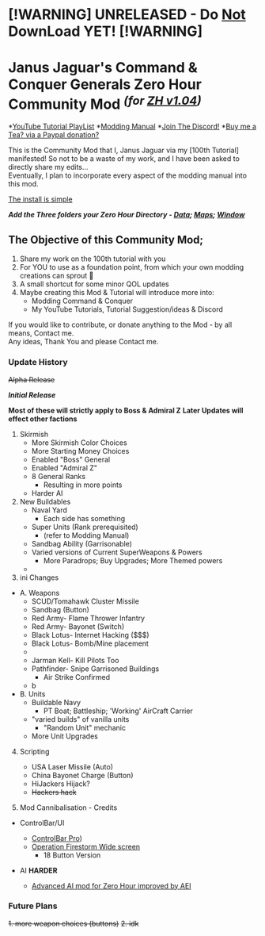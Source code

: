 # [!WARNING] UNRELEASED - Do <ins>Not</ins> DownLoad YET! [!WARNING]
# Janus Jaguar's Command & Conquer Generals Zero Hour Community Mod ***<sup>(for <ins>ZH v1.04</ins>)</sup>***
*[YouTube Tutorial PlayList](https://youtube.com/playlist?list=PL8VFnihHyemFo_uZOaCJY0igMiuT5LmSX&si=2Symc8N1VD3FGlVR)
*[Modding Manual](https://docs.google.com/document/d/1eMQT91pVi2VFMRVJJGCKC81i86yuQ61XsfZwKGfuhu8/edit?usp=drive_link)
*[Join The Discord!](https://discord.gg/yfATmXJaxT)
*[Buy me a Tea? via a Paypal donation?](https://paypal.me/JanusJaguar?country.x=US&locale.x=en_US)

This is the Community Mod that I, Janus Jaguar via my [100th Tutorial] manifested! So not to be a waste of my work, and I have been asked to directly share my edits...\
Eventually, I plan to incorporate every aspect of the modding manual into this mod.

[The install is simple](https://youtu.be/z9gZ66_yOEo?si=w-KSF7QxQlNzL0Od)

***Add the Three folders your Zero Hour Directory - <ins>Data</ins>; <ins>Maps</ins>; <ins>Window</ins>***

## The Objective of this Community Mod;

1. Share my work on the 100th tutorial with you
2. For YOU to use as a foundation point, from which your own modding creations can sprout 🌱 
3. A small shortcut for some minor QOL updates
4. Maybe creating this Mod & Tutorial will introduce more into:
   - Modding Command & Conquer
   - My YouTube Tutorials, Tutorial Suggestion/ideas & Discord

If you would like to contribute, or donate anything to the Mod - by all means, Contact me.  
Any ideas, Thank You and please Contact me.


### Update History
~~Alpha Release~~

***Initial Release***

**Most of these will strictly apply to Boss & Admiral Z**
**Later Updates will effect other factions**

1. Skirmish
   - More Skirmish Color Choices
   - More Starting Money Choices
   - Enabled "Boss" General
   - Enabled "Admiral Z"
   - 8 General Ranks
     - Resulting in more points
   - Harder AI
2. New Buildables
   - Naval Yard
     - Each side has something
   - Super Units (Rank prerequisited)
     - (refer to Modding Manual)
   - Sandbag Ability (Garrisonable)
   - Varied versions of Current SuperWeapons & Powers
     - More Paradrops; Buy Upgrades; More Themed powers
   - 
3. ini Changes
- A. Weapons
   - SCUD/Tomahawk Cluster Missile
   - Sandbag (Button)
   - Red Army- Flame Thrower Infantry
   - Red Army- Bayonet (Switch)
   - Black Lotus- Internet Hacking ($$$)
   - Black Lotus- Bomb/Mine placement
   - 
   - Jarman Kell- Kill Pilots Too
   - Pathfinder- Snipe Garrisoned Buildings
     - Air Strike Confirmed
   - b
- B. Units
  - Buildable Navy
    - PT Boat; Battleship; 'Working' AirCraft Carrier 
  - "varied builds" of vanilla units
    - "Random Unit" mechanic
  - More Unit Upgrades
4. Scripting 
   - USA Laser Missile (Auto)
   - China Bayonet Charge (Button)
   - HiJackers Hijack?
   - ~~Hackers hack~~

5. Mod Cannibalisation - Credits
* ControlBar/UI
  - [ControlBar Pro](https://www.gamereplays.org/cnczerohour/portals.php?show=page&name=control-bar-pro-by-fas-and-xezon))
  - [Operation Firestorm Wide screen](https://www.moddb.com/mods/operation-firestorm/addons/widescreen-for-zero-hour)
    - 18 Button Version

* AI **HARDER**
  - [Advanced AI mod for Zero Hour improved by AEI](https://www.moddb.com/mods/advanced-ai-mod-for-zero-hour-improved-by-aei)


### Future Plans
~~1. more weapon choices (buttons)~~
~~2. idk~~
